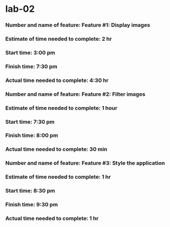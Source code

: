 # lab-02

### Number and name of feature: Feature #1: Display images

### Estimate of time needed to complete: 2 hr

### Start time: 3:00 pm

### Finish time: 7:30 pm

### Actual time needed to complete: 4:30 hr

### Number and name of feature: Feature #2: Filter images

### Estimate of time needed to complete: 1 hour

### Start time: 7:30 pm

### Finish time: 8:00 pm

### Actual time needed to complete: 30 min

### Number and name of feature: Feature #3: Style the application

### Estimate of time needed to complete: 1 hr

### Start time: 8:30 pm

### Finish time: 9:30 pm

### Actual time needed to complete: 1 hr